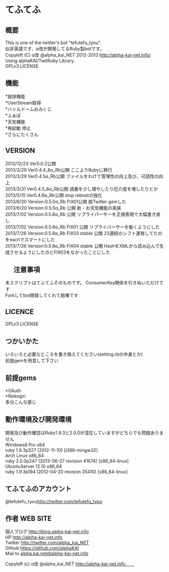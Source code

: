 てふてふ
==================
  
  
概要
------------------
This is one of the twitter's bot "tefutefu_tyou".  
似非英語です、α改が開発してるRuby製botです。  
Copyleft (C) α改 @alpha_kai_NET 2012-2013 http://alpha-kai-net.info/  
Using alphaKAI/TwitRuby Library.  
GPLv3 LICENSE  
  
  
機能
-----------------
*挨拶機能  
*UserStream取得  
*バトルドームおみくじ  
*ふぁぼ  
*天気機能  
*再起動 停止  
*さらにたくさん  
  
  
VERSION
-----------------
2012/12/23 Ver0.0.2公開  
2013/3/29 Ver0.4.4_8α_Rb公開 ここよりRubyに移行  
2013/3/29 Ver0.4.5α_Rb公開 ファイルをわけて管理性の向上及び、可読性の向上  
2013/3/31 Ver0.4.5_6α_Rb公開 語彙を少し増やしたり厄介度を増したりとか  
2013/5/15 Ver0.4.6α_Rb公開 stop rebootの強化  
2013/6/20 Version:0.5.0α_Rb FIX01公開 脱Twitter gemした  
2013/6/20 Version:0.5.5α_Rb 公開 新・お天気機能の実装  
2013/7/02 Version:0.5.8α_Rb 公開 リプライパーサーを正規表現で大幅書き直し  
2013/7/02 Version:0.5.8α_Rb FIX01 公開 リプライパーサーを動くようにした  
2013/7/26 Version:0.5.8α_Rb FIX03 stable 公開 23連続のシフト連発してたのをeachでスマートにした  
2013/7/26 Version:0.5.8α_Rb FIX04 stable 公開 HashをXMLから読み込んで生成させるようにしたのとFIX03をなかったことにした
  
　
注意事項
-----------------
本スクリプトはてふてふそのものです。
ConsumerKey関係を引きぬいただけです  
Forkしてbot開発してくれて結構です  
  
  
LICENCE
-----------------
GPLv3 LICENSE  
  
  
つかいかた
-------------------
いろいろと必要なところを書き換えてください(setting.rbの中身とか)  
前提gemを用意して下さい  
  

前提gems
--------------------
*OAuth  
*Nokogiri  
多分こんな感じ  
  

動作環境及び開発環境
--------------------
開発及び動作確認はRuby1.9.3と2.0.0が混在していますがどちらでも問題ありません  
Windows8 Pro x64  
ruby 1.9.3p327 (2012-11-10) [i386-mingw32]  
Arch Linux x86_64  
ruby 2.0.0p247 (2013-06-27 revision 41674) [x86_64-linux]  
UbuntuServer 12.10 x86_64  
ruby 1.9.3p194 (2012-04-20 revision 35410) [x86_64-linux]  
  
てふてふのアカウント
--------------------
@tefutefu_tyou<http://twitter.com/tefutefu_tyou>  
  
  
作者 WEB SITE
-------------------
個人ブログ <http://blog.alpha-kai-net.info>  
HP <http://alpha-kai-net.info>  
Twitter <http://twitter.com/alpha_kai_NET>  
Github <https://github.com/alphaKAI>  
Mail to <alpha.kai.net@alpha-kai-net.info>
  
  
Copyleft (c) α改 @alpha_kai_NET http://alpha-kai-net.info　　

